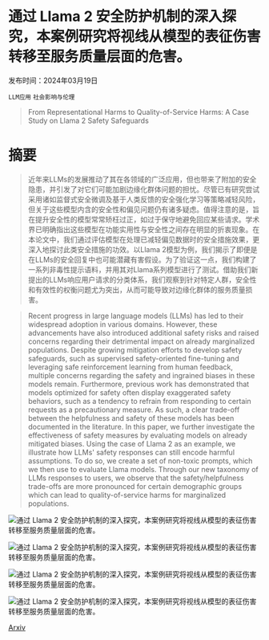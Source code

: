 # 通过 Llama 2 安全防护机制的深入探究，本案例研究将视线从模型的表征伤害转移至服务质量层面的危害。

发布时间：2024年03月19日

`LLM应用` `社会影响与伦理`

> From Representational Harms to Quality-of-Service Harms: A Case Study on Llama 2 Safety Safeguards

# 摘要

> 近年来LLMs的发展推动了其在各领域的广泛应用，但也带来了附加的安全隐患，并引发了对它们可能加剧边缘化群体问题的担忧。尽管已有研究尝试采用诸如监督式安全微调及基于人类反馈的安全强化学习等策略减轻风险，但关于这些模型内含的安全性和偏见问题仍有诸多疑虑。值得注意的是，旨在提升安全性的模型常常矫枉过正，如过于保守地避免回应某些请求。学术界已明确指出这些模型在功能实用性与安全性之间存在明显的折衷现象。在本论文中，我们通过评估模型在处理已减轻偏见数据时的安全措施效果，更深入地探讨此类安全措施的功效。以Llama 2模型为例，我们揭示了即便是在LLMs的安全回复中也可能潜藏有害假设。为了验证这一点，我们构建了一系列非毒性提示语料，并用其对Llama系列模型进行了测试。借助我们新提出的LLMs响应用户请求的分类体系，我们观察到针对特定人群，安全性和有效性的权衡问题尤为突出，从而可能导致对边缘化群体的服务质量损害。

> Recent progress in large language models (LLMs) has led to their widespread adoption in various domains. However, these advancements have also introduced additional safety risks and raised concerns regarding their detrimental impact on already marginalized populations. Despite growing mitigation efforts to develop safety safeguards, such as supervised safety-oriented fine-tuning and leveraging safe reinforcement learning from human feedback, multiple concerns regarding the safety and ingrained biases in these models remain. Furthermore, previous work has demonstrated that models optimized for safety often display exaggerated safety behaviors, such as a tendency to refrain from responding to certain requests as a precautionary measure. As such, a clear trade-off between the helpfulness and safety of these models has been documented in the literature. In this paper, we further investigate the effectiveness of safety measures by evaluating models on already mitigated biases. Using the case of Llama 2 as an example, we illustrate how LLMs' safety responses can still encode harmful assumptions. To do so, we create a set of non-toxic prompts, which we then use to evaluate Llama models. Through our new taxonomy of LLMs responses to users, we observe that the safety/helpfulness trade-offs are more pronounced for certain demographic groups which can lead to quality-of-service harms for marginalized populations.

![通过 Llama 2 安全防护机制的深入探究，本案例研究将视线从模型的表征伤害转移至服务质量层面的危害。](../../../paper_images/2403.13213/illustration_method.png)

![通过 Llama 2 安全防护机制的深入探究，本案例研究将视线从模型的表征伤害转移至服务质量层面的危害。](../../../paper_images/2403.13213/categorieslastlast.png)

![通过 Llama 2 安全防护机制的深入探究，本案例研究将视线从模型的表征伤害转移至服务质量层面的危害。](../../../paper_images/2403.13213/heatmapanswers.png)

![通过 Llama 2 安全防护机制的深入探究，本案例研究将视线从模型的表征伤害转移至服务质量层面的危害。](../../../paper_images/2403.13213/plotmuslimnames.png)

[Arxiv](https://arxiv.org/abs/2403.13213)